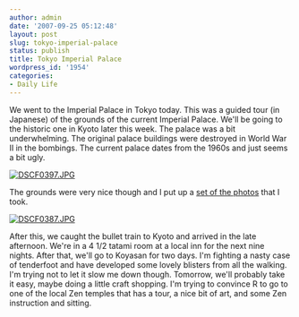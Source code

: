 ```yaml
---
author: admin
date: '2007-09-25 05:12:48'
layout: post
slug: tokyo-imperial-palace
status: publish
title: Tokyo Imperial Palace
wordpress_id: '1954'
categories:
- Daily Life
---
```


We went to the Imperial Palace in Tokyo today. This was a guided tour
(in Japanese) of the grounds of the current Imperial Palace. We'll be
going to the historic one in Kyoto later this week. The palace was a bit
underwhelming. The original palace buildings were destroyed in World War
II in the bombings. The current palace dates from the 1960s and just
seems a bit ugly.

[![DSCF0397.JPG](http://farm2.static.flickr.com/1090/1436524835_e60936e872.jpg)](http://www.flickr.com/photos/albill/1436524835/ "Photo Sharing")

The grounds were very nice though and I put up a [set of the
photos](http://www.flickr.com/photos/albill/sets/72157602145268894/)
that I took.

[![DSCF0387.JPG](http://farm2.static.flickr.com/1011/1437387094_d10915dc48.jpg)](http://www.flickr.com/photos/albill/1437387094/ "Photo Sharing")

After this, we caught the bullet train to Kyoto and arrived in the late
afternoon. We're in a 4 1/2 tatami room at a local inn for the next nine
nights. After that, we'll go to Koyasan for two days. I'm fighting a
nasty case of tenderfoot and have developed some lovely blisters from
all the walking. I'm trying not to let it slow me down though. Tomorrow,
we'll probably take it easy, maybe doing a little craft shopping. I'm
trying to convince R to go to one of the local Zen temples that has a
tour, a nice bit of art, and some Zen instruction and sitting.
